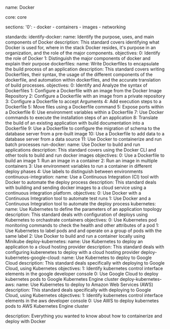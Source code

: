name: Docker

core: core

sections:
	'0':
		- docker
		- containers
		- images
		- networking

standards:
	identify-docker:
		name: Identify the purpose, uses, and main components of Docker
		description: This standard covers identifying what Docker is used for, where in the stack Docker resides, it's purpose in an organization, and the role of the major components.
		objectives:
			0: Identify the role of Docker
			1: Distinguish the major components of docker and explain their purpose
	dockerfiles:
		name: Write Dockerfiles to encapsulate the build process of an application
		description: This standard covers writing Dockerfiles, their syntax, the usage of the different components of the dockerfile, and automation within dockerfiles, and the accurate translation of build processes.
		objectives:
			0: Identify and Analyze the syntax of Dockerfiles
			1: Configure a Dockerfile with an image from the Docker Image Repository
			2: Configure a Dockerfile with an image from a private repository
			3: Configure a Dockerfile to accept Arguments
			4: Add execution steps to a Dockerfile
			5: Move files using a Dockerfile command
			5: Expose ports within a Dockerfile
			6: Use environment variables within a Dockerfile
			7: Use Docker commands to execute the installation steps of an application
			8: Translate the build of an existing application with build documentation into a Dockerfile
			9: Use a Dockerfile to configure the migration of schema to the database server from a pre-built image
			10: Use a Dockerfile to add data to a database server from a data source
			11: Use Docker to containerize and run batch processes
	run-docker:
		name: Use Docker to build and run applications
		description: This standard covers using the Docker CLI and other tools to build and run docker images
		objectives:
			0: Use a Dockerfile to build an image
			1: Run an image in a container
			2: Run an image in multiple containers
			3: Use environment variables to run a container in different deploy phases
			4: Use labels to distinguish between environments
	continuous-integration:
		name: Use a Continuous Integration (CI) tool with Docker to automate the deploy process
		description: This standard deals with building and sending docker images to a cloud service using a continuous integration platform.
		objectives:
			0: Use Docker with a Continuous Integration tool to automate test runs
			1: Use Docker and a Continuous Integration tool to automate the deploy process
	kubernetes:
		name: Use Kubernetes to define the parameters of an application topology
		description: This standard deals with configuration of deploys using Kubernetes to orchastrate containers
		objectives:
			0: Use Kubernetes pod monitoring commands to check the health and other attributes of a pod
			1: Use Kubernetes to label pods and and operate on a group of pods with the same label
			2: Use Docker to build and run a container locally using Minikube
	deploy-kubernetes:
		name: Use Kubernetes to deploy an application to a cloud hosting provider
		description: This standard deals with configuring kuberenetes to deploy with a cloud hosting provider
	deploy-kubernetes-google-cloud:
		name: Use Kubernetes to deploy to Google Cloud
		description: This standard deals specifically with deploying to Google Cloud, using Kubernetes
		objectives:
			1: Identify kubernetes control interface elements in the google developer console
			0: Use Google Cloud to deploy kubernetes pods to Google Kubernetes Engine cluster
	deploy-kubernetes-aws:
		name: Use Kubernetes to deploy to Amazon Web Services (AWS)
		description: This standard deals specifically with deploying to Google Cloud, using Kubernetes
		objectives:
			1: Identify kubernetes control interface elements in the aws developer console
			0: Use AWS to deploy kubernetes pods to AWS Kubernetes Engine cluster

description: Everything you wanted to know about how to containerize and deploy with Docker
